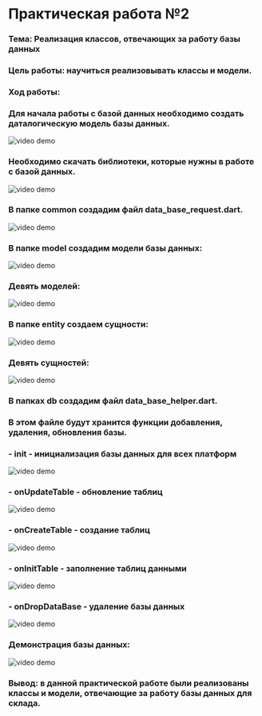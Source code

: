 # Практическая работа №2

### Тема: Реализация классов, отвечающих за работу базы данных

### Цель работы: научиться реализовывать классы и модели.

### Ход работы:

### Для начала работы с базой данных необходимо создать даталогическую модель базы данных.

<img src="ErWin.png" alt="video demo"/>

### Необходимо скачать библиотеки, которые нужны в работе с базой данных.

<img src="dependency.png" alt="video demo"/>

### В папке common создадим файл data_base_request.dart.

<img src="Request.png" alt="video demo"/>

### В папке model создадим модели базы данных:

<img src="modelParty.png" alt="video demo"/>

### Девять моделей:

<img src="models.png" alt="video demo"/>

### В папке entity создаем сущности:

<img src="partyEntity.png" alt="video demo"/>

###  Девять сущностей:

<img src="entity.png" alt="video demo"/>

### В папках db создадим файл data_base_helper.dart. 
### В этом файле будут хранится функции добавления, удаления, обновления базы.

### - init - инициализация базы данных для всех платформ

<img src="init.png" alt="video demo"/>

### - onUpdateTable - обновление таблиц

<img src="update.png" alt="video demo"/>

### - onCreateTable - создание таблиц 

<img src="create.png" alt="video demo"/>

### - onInitTable - заполнение таблиц данными

<img src="inittable.png" alt="video demo"/>

### - onDropDataBase - удаление базы данных 

<img src="delete.png" alt="video demo"/>

### Демонстрация базы данных:

<img src="viewBD.png" alt="video demo"/>

### Вывод: в данной практической работе были реализованы классы и модели, отвечающие за работу базы данных для склада.
